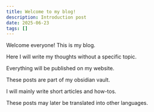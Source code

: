 ```yaml
---
title: Welcome to my blog!
description: Introduction post
date: 2025-06-23
tags: []
---
```


Welcome everyone! This is my blog.

Here I will write my thoughts without a specific topic.

Everything will be published on my website.

These posts are part of my obsidian vault.

I will mainly write short articles and how-tos.

These posts may later be translated into other languages.
